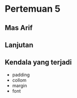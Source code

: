 # Pertemuan 5
## Mas Arif 
## Lanjutan

## Kendala yang terjadi 
- padding 
- collom 
- margin
- font
